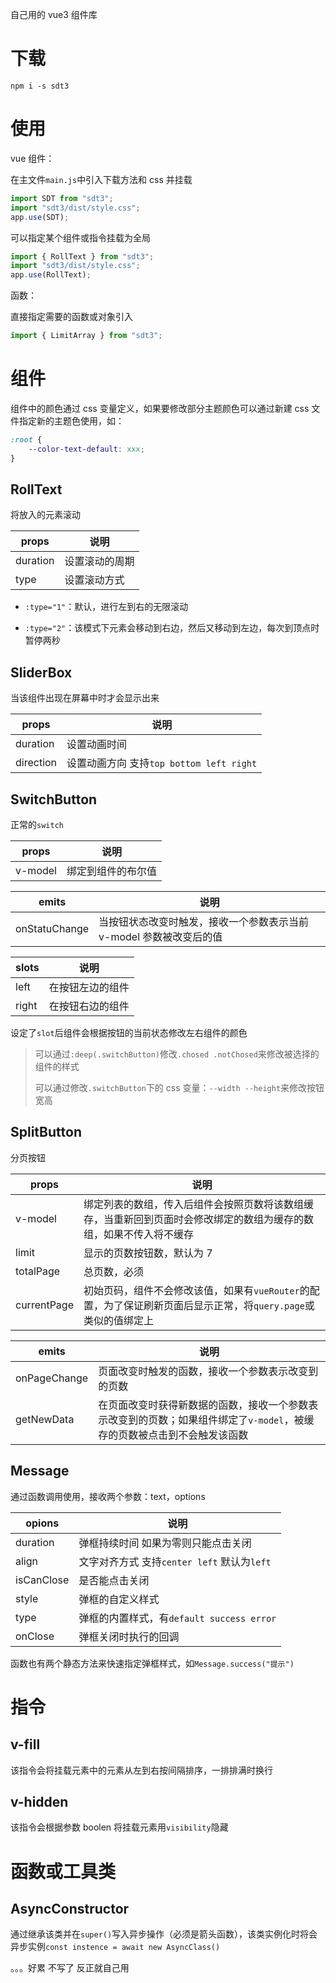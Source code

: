 自己用的 vue3 组件库

# 下载

`npm i -s sdt3`

# 使用

vue 组件：

在主文件`main.js`中引入下载方法和 css 并挂载

```javascript
import SDT from "sdt3";
import "sdt3/dist/style.css";
app.use(SDT);
```

可以指定某个组件或指令挂载为全局

```javascript
import { RollText } from "sdt3";
import "sdt3/dist/style.css";
app.use(RollText);
```

函数：

直接指定需要的函数或对象引入

```javascript
import { LimitArray } from "sdt3";
```

# 组件

组件中的颜色通过 css 变量定义，如果要修改部分主题颜色可以通过新建 css 文件指定新的主题色使用，如：

```css
:root {
    --color-text-default: xxx;
}
```

## RollText

将放入的元素滚动

| props    | 说明           |
| -------- | -------------- |
| duration | 设置滚动的周期 |
| type     | 设置滚动方式   |

-   `:type="1"`：默认，进行左到右的无限滚动

-   `:type="2"`：该模式下元素会移动到右边，然后又移动到左边，每次到顶点时暂停两秒

## SliderBox

当该组件出现在屏幕中时才会显示出来

| props     | 说明                                     |
| --------- | ---------------------------------------- |
| duration  | 设置动画时间                             |
| direction | 设置动画方向 支持`top bottom left right` |

## SwitchButton

正常的`switch`

| props   | 说明               |
| ------- | ------------------ |
| v-model | 绑定到组件的布尔值 |

| emits         | 说明                                                                |
| ------------- | ------------------------------------------------------------------- |
| onStatuChange | 当按钮状态改变时触发，接收一个参数表示当前 v-model 参数被改变后的值 |

| slots | 说明             |
| ----- | ---------------- |
| left  | 在按钮左边的组件 |
| right | 在按钮右边的组件 |

设定了`slot`后组件会根据按钮的当前状态修改左右组件的颜色

> 可以通过`:deep(.switchButton)`修改`.chosed .notChosed`来修改被选择的组件的样式
>
> 可以通过修改`.switchButton`下的 css 变量：`--width --height`来修改按钮宽高

## SplitButton

分页按钮

| props       | 说明                                                                                                               |
| ----------- | ------------------------------------------------------------------------------------------------------------------ |
| v-model     | 绑定列表的数组，传入后组件会按照页数将该数组缓存，当重新回到页面时会修改绑定的数组为缓存的数组，如果不传入将不缓存 |
| limit       | 显示的页数按钮数，默认为 7                                                                                         |
| totalPage   | 总页数，必须                                                                                                       |
| currentPage | 初始页码，组件不会修改该值，如果有`vueRouter`的配置，为了保证刷新页面后显示正常，将`query.page`或类似的值绑定上    |

| emits        | 说明                                                                                                                    |
| ------------ | ----------------------------------------------------------------------------------------------------------------------- |
| onPageChange | 页面改变时触发的函数，接收一个参数表示改变到的页数                                                                      |
| getNewData   | 在页面改变时获得新数据的函数，接收一个参数表示改变到的页数；如果组件绑定了`v-model`，被缓存的页数被点击到不会触发该函数 |

## Message

通过函数调用使用，接收两个参数：text，options

| opions     | 说明                                        |
| ---------- | ------------------------------------------- |
| duration   | 弹框持续时间 如果为零则只能点击关闭         |
| align      | 文字对齐方式 支持`center left` 默认为`left` |
| isCanClose | 是否能点击关闭                              |
| style      | 弹框的自定义样式                            |
| type       | 弹框的内置样式，有`default success error`   |
| onClose    | 弹框关闭时执行的回调                        |

函数也有两个静态方法来快速指定弹框样式，如`Message.success("提示")`

# 指令

## v-fill

该指令会将挂载元素中的元素从左到右按间隔排序，一排排满时换行

## v-hidden

该指令会根据参数 boolen 将挂载元素用`visibility`隐藏

# 函数或工具类

## AsyncConstructor

通过继承该类并在`super()`写入异步操作（必须是箭头函数），该类实例化时将会异步实例`const instence = await new AsyncClass()`

。。。好累 不写了 反正就自己用
